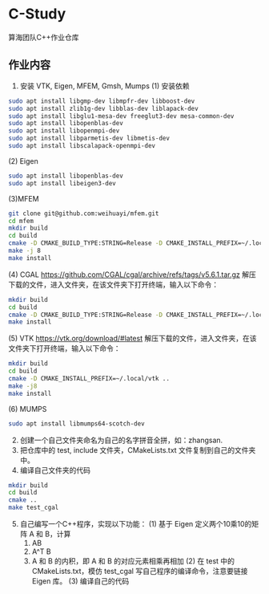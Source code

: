 # C-Study
算海团队C++作业仓库

## 作业内容
1. 安装 VTK, Eigen, MFEM, Gmsh, Mumps
(1) 安装依赖
```bash
sudo apt install libgmp-dev libmpfr-dev libboost-dev
sudo apt install zlib1g-dev libblas-dev liblapack-dev
sudo apt install libglu1-mesa-dev freeglut3-dev mesa-common-dev
sudo apt install libopenblas-dev
sudo apt install libopenmpi-dev
sudo apt install libparmetis-dev libmetis-dev
sudo apt install libscalapack-openmpi-dev
```

(2) Eigen
```bash
sudo apt install libopenblas-dev
sudo apt install libeigen3-dev
```

(3)MFEM
```bash
git clone git@github.com:weihuayi/mfem.git
cd mfem
mkdir build 
cd build
cmake -D CMAKE_BUILD_TYPE:STRING=Release -D CMAKE_INSTALL_PREFIX=~/.local/mfem 
make -j 8
make install
```
(4) CGAL https://github.com/CGAL/cgal/archive/refs/tags/v5.6.1.tar.gz
解压下载的文件，进入文件夹，在该文件夹下打开终端，输入以下命令：
```bash
mkdir build
cd build
cmake -D CMAKE_BUILD_TYPE:STRING=Release -D CMAKE_INSTALL_PREFIX=~/.local/cgal ..
make install
```
(5) VTK https://vtk.org/download/#latest
解压下载的文件，进入文件夹，在该文件夹下打开终端，输入以下命令：
```bash
mkdir build
cd build
cmake -D CMAKE_INSTALL_PREFIX=~/.local/vtk ..
make -j8
make install
```
(6) MUMPS
```bash
sudo apt install libmumps64-scotch-dev
```

2. 创建一个自己文件夹命名为自己的名字拼音全拼，如：zhangsan.
3. 把仓库中的 test, include 文件夹，CMakeLists.txt 文件复制到自己的文件夹中。
4. 编译自己文件夹的代码
```bash
mkdir build
cd build
cmake ..
make test_cgal
```
5. 自己编写一个C++程序，实现以下功能：
(1) 基于 Eigen 定义两个10乘10的矩阵 A 和 B，计算 
    1. AB
    2. A^T B
    3. A 和 B 的内积，即 A 和 B 的对应元素相乘再相加
(2) 在 test 中的 CMakeLists.txt，模仿 test_cgal 写自己程序的编译命令，注意要链接 Eigen 库。
(3) 编译自己的代码

